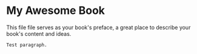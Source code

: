 # My Awesome Book

This file file serves as your book's preface, a great place to describe your book's content and ideas.

`Test paragraph.`

